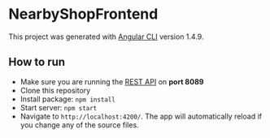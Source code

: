 # NearbyShopFrontend

This project was generated with [Angular CLI](https://github.com/angular/angular-cli) version 1.4.9.

## How to run 

* Make sure you are running the <a href="https://github.com/Abd2rahman/NearbyShops-Backend">REST API</a> on **port 8089**
* Clone this repository 
* Install package: ``` npm install ```
* Start server: ``` npm start ```
* Navigate to `http://localhost:4200/`. The app will automatically reload if you change any of the source files.


